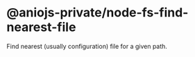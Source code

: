 # @aniojs-private/node-fs-find-nearest-file

Find nearest (usually configuration) file for a given path.
